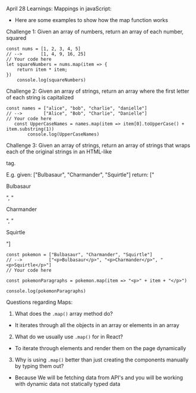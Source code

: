 April 28 Learnings: 
Mappings in javaScript:


- Here are some examples to show how the map function works


Challenge 1:
Given an array of numbers, return an array of each number, squared


```
const nums = [1, 2, 3, 4, 5]
// -->       [1, 4, 9, 16, 25]
// Your code here
let squareNumbers = nums.map(item => {
    return item * item;
})
    console.log(squareNumbers)
```




Challenge 2:
Given an array of strings, return an array where 
the first letter of each string is capitalized

```
const names = ["alice", "bob", "charlie", "danielle"]
// -->        ["Alice", "Bob", "Charlie", "Danielle"]
// Your code here
   const UpperCaseNames = names.map(item => item[0].toUpperCase() + item.substring(1))
        console.log(UpperCaseNames)
```



Challenge 3:
Given an array of strings, return an array of strings that wraps each
of the original strings in an HTML-like <p></p> tag.

E.g. given: ["Bulbasaur", "Charmander", "Squirtle"]
return: ["<p>Bulbasaur</p>", "<p>Charmander</p>", "<p>Squirtle</p>"]

```
const pokemon = ["Bulbasaur", "Charmander", "Squirtle"]
// -->          ["<p>Bulbasaur</p>", "<p>Charmander</p>", "<p>Squirtle</p>"]
// Your code here

const pokemonParagraphs = pokemon.map(item => "<p>" + item + "</p>")

console.log(pokemonParagraphs)
```

Questions regarding Maps:


1. What does the `.map()` array method do?
- It iterates through all the objects in an array or elements in an array


2. What do we usually use `.map()` for in React?

- To iterate through elements and render them on the page dynamically


3. Why is using `.map()` better than just creating the components
   manually by typing them out?

- Because We will be fetching data from API's and you will be working with dynamic data not statically typed data



